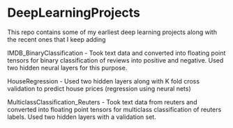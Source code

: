 # DeepLearningProjects
This repo contains some of my earliest deep learning projects along with the recent ones that I keep adding

IMDB_BinaryClassification - Took text data and converted into floating point tensors for binary classification of reviews into positive and negative.
Used two hidden neural layers for this purpose.

HouseRegression - Used two hidden layers along with K fold cross validation to predict house prices (regression using neural nets)

MulticlassClassification_Reuters - Took text data from reuters and converted into floating point tensors for multiclass classification of reuters labels.
Used two hidden layers with a validation set.
